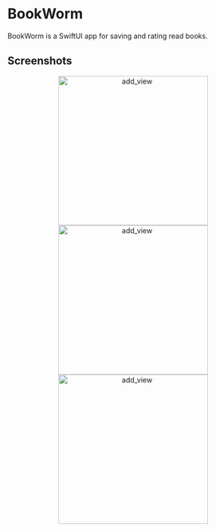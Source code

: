 # BookWorm
BookWorm is a SwiftUI app for saving and rating read books.

## Screenshots
<div align="center">
  <img width="300" alt="add_view" src="https://github.com/mrthnby/BookWorm/assets/72457200/99686d04-5e40-424b-988a-daa3dc4a1512">
  <img width="300" alt="add_view" src="https://github.com/mrthnby/BookWorm/assets/72457200/b1eef2d7-7e3d-4a84-bc58-203dc10f5682">
  <img width="300" alt="add_view" src="https://github.com/mrthnby/BookWorm/assets/72457200/d3826ecb-e68f-41dc-9cbb-6a0ea2e8a48d">
</div>

